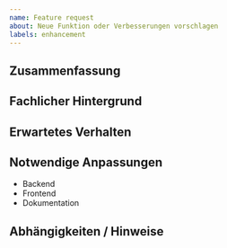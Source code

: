 ```yaml
---
name: Feature request
about: Neue Funktion oder Verbesserungen vorschlagen
labels: enhancement
---
```


## Zusammenfassung
<!-- Welche Funktion wird benötigt? -->

## Fachlicher Hintergrund

## Erwartetes Verhalten

## Notwendige Anpassungen
- Backend
- Frontend
- Dokumentation

## Abhängigkeiten / Hinweise
